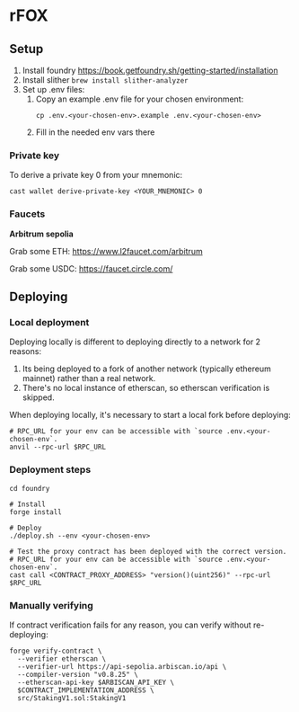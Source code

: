 # rFOX

## Setup

1. Install foundry https://book.getfoundry.sh/getting-started/installation
2. Install slither `brew install slither-analyzer`
3. Set up .env files:
   1. Copy an example .env file for your chosen environment:
      ```shell
      cp .env.<your-chosen-env>.example .env.<your-chosen-env>
      ```
   2. Fill in the needed env vars there

### Private key

To derive a private key 0 from your mnemonic:

```shell
cast wallet derive-private-key <YOUR_MNEMONIC> 0
```

### Faucets

**Arbitrum sepolia**

Grab some ETH:
https://www.l2faucet.com/arbitrum

Grab some USDC:
https://faucet.circle.com/

## Deploying

### Local deployment

Deploying locally is different to deploying directly to a network for 2 reasons:

1. Its being deployed to a fork of another network (typically ethereum mainnet) rather than a real network.
2. There's no local instance of etherscan, so etherscan verification is skipped.

When deploying locally, it's necessary to start a local fork before deploying:

```shell
# RPC_URL for your env can be accessible with `source .env.<your-chosen-env`.
anvil --rpc-url $RPC_URL
```

### Deployment steps

```shell
cd foundry

# Install
forge install

# Deploy
./deploy.sh --env <your-chosen-env>

# Test the proxy contract has been deployed with the correct version.
# RPC_URL for your env can be accessible with `source .env.<your-chosen-env`.
cast call <CONTRACT_PROXY_ADDRESS> "version()(uint256)" --rpc-url $RPC_URL
```

### Manually verifying

If contract verification fails for any reason, you can verify without re-deploying:

```shell
forge verify-contract \
  --verifier etherscan \
  --verifier-url https://api-sepolia.arbiscan.io/api \
  --compiler-version "v0.8.25" \
  --etherscan-api-key $ARBISCAN_API_KEY \
  $CONTRACT_IMPLEMENTATION_ADDRESS \
  src/StakingV1.sol:StakingV1
```
